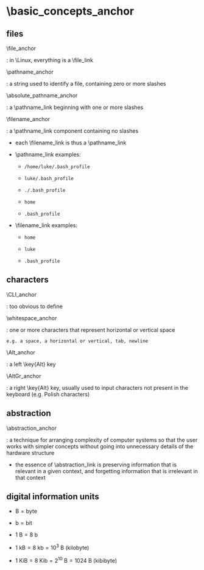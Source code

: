 
# \basic_concepts_anchor

## files

\file_anchor

: in \Linux, everything is a \file_link

\pathname_anchor

: a string used to identify a file, containing zero or more slashes

\absolute_pathname_anchor

: a \pathname_link beginning with one or more slashes

\filename_anchor

: a \pathname_link component containing no slashes

+ each \filename_link is thus a \pathname_link

+ \pathname_link examples:

	+ `/home/luke/.bash_profile`

	+ `luke/.bash_profile`

	+ `./.bash_profile`

	+ `home`

	+ `.bash_profile`

+ \filename_link examples:

	+ `home`

	+ `luke`

	+ `.bash_profile`

## characters

\CLI_anchor

: too obvious to define

\whitespace_anchor

: one or more characters that represent horizontal or vertical space

	e.g. a space, a horizontal or vertical, tab, newline

\Alt_anchor

: a left \key{Alt} key

\AltGr_anchor

: a right \key{Alt} key, usually used to input characters not present in the keyboard (e.g. Polish characters)

## abstraction

\abstraction_anchor

: a technique for arranging complexity of computer systems so that the user works with simpler concepts without going into unnecessary details of the hardware structure

+ the essence of \abstraction_link is preserving information that is relevant in a given context, and forgetting information that is irrelevant in that context

## digital information units

+ $\mathrm{B} = \mathrm{byte}$

+ $\mathrm{b} = \mathrm{bit}$

+ $1~\mathrm{B} = 8~\mathrm{b}$

+ $1~\mathrm{kB} = 8~\mathrm{kb} = 10^3~\mathrm{B}$ (kilobyte)
+ $1~\mathrm{KiB} = 8~\mathrm{Kib} = 2^{10}~\mathrm{B} = 1024~\mathrm{B}$ (kibibyte)
